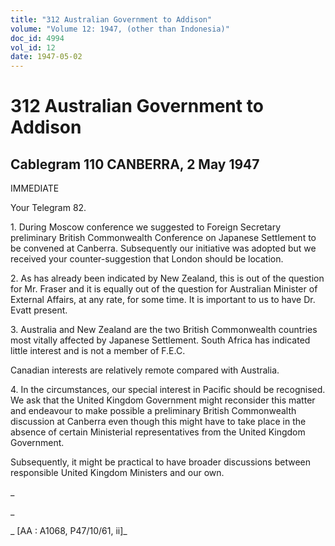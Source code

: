 ```yaml
---
title: "312 Australian Government to Addison"
volume: "Volume 12: 1947, (other than Indonesia)"
doc_id: 4994
vol_id: 12
date: 1947-05-02
---
```


# 312 Australian Government to Addison

## Cablegram 110 CANBERRA, 2 May 1947

IMMEDIATE

Your Telegram 82.

1\. During Moscow conference we suggested to Foreign Secretary preliminary British Commonwealth Conference on Japanese Settlement to be convened at Canberra. Subsequently our initiative was adopted but we received your counter-suggestion that London should be location.

2\. As has already been indicated by New Zealand, this is out of the question for Mr. Fraser and it is equally out of the question for Australian Minister of External Affairs, at any rate, for some time. It is important to us to have Dr. Evatt present.

3\. Australia and New Zealand are the two British Commonwealth countries most vitally affected by Japanese Settlement. South Africa has indicated little interest and is not a member of F.E.C.

Canadian interests are relatively remote compared with Australia.

4\. In the circumstances, our special interest in Pacific should be recognised. We ask that the United Kingdom Government might reconsider this matter and endeavour to make possible a preliminary British Commonwealth discussion at Canberra even though this might have to take place in the absence of certain Ministerial representatives from the United Kingdom Government.

Subsequently, it might be practical to have broader discussions between responsible United Kingdom Ministers and our own.

_

_

_ [AA : A1068, P47/10/61, ii]_
